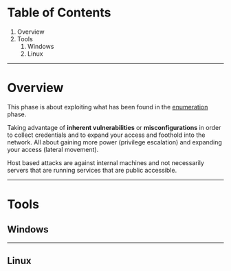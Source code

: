 # Table of Contents
1. Overview
2. Tools
	1. Windows
	2. Linux

---
# Overview
This phase is about exploiting what has been found in the [enumeration](../Assessment_Methodologies/Enumeration.md) phase.

Taking advantage of **inherent vulnerabilities** or **misconfigurations** in order to collect credentials and to expand your access and foothold into the network. All about gaining more power (privilege escalation) and expanding your access (lateral movement).
  
Host based attacks are against internal machines and not necessarily servers that are running services that are public accessible.

---
# Tools
## Windows


---
## Linux
